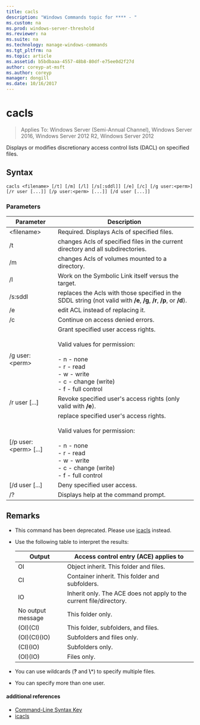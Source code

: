 ```yaml
---
title: cacls
description: "Windows Commands topic for **** - "
ms.custom: na
ms.prod: windows-server-threshold
ms.reviewer: na
ms.suite: na
ms.technology: manage-windows-commands
ms.tgt_pltfrm: na
ms.topic: article
ms.assetid: b5bdbaaa-4557-48b8-80df-e75ee0d2f27d
author: coreyp-at-msft
ms.author: coreyp
manager: dongill
ms.date: 10/16/2017
---
```

# cacls

>Applies To: Windows Server (Semi-Annual Channel), Windows Server 2016, Windows Server 2012 R2, Windows Server 2012

Displays or modifies discretionary access control lists (DACL) on specified files.  
## Syntax  
```  
cacls <filename> [/t] [/m] [/l] [/s[:sddl]] [/e] [/c] [/g user:<perm>] [/r user [...]] [/p user:<perm> [...]] [/d user [...]]  
```  
### Parameters  

|        Parameter        |                                                                                            Description                                                                                             |
|-------------------------|----------------------------------------------------------------------------------------------------------------------------------------------------------------------------------------------------|
|      \<filename\>       |                                                                            Required. Displays Acls of specified files.                                                                             |
|           /t            |                                                          changes Acls of specified files in the current directory and all subdirectories.                                                          |
|           /m            |                                                                          changes Acls of volumes mounted to a directory.                                                                           |
|           /l            |                                                                        Work on the Symbolic Link itself versus the target.                                                                         |
|         /s:sddl         |                                       replaces the Acls with those specified in the SDDL string (not valid with **/e**, **/g**, **/r**, **/p**, or **/d**).                                        |
|           /e            |                                                                                 edit ACL instead of replacing it.                                                                                  |
|           /c            |                                                                                 Continue on access denied errors.                                                                                  |
|    /g user:\<perm\>     |   Grant specified user access rights.<br /><br />Valid values for permission:<br /><br />-   n - none<br />-   r - read<br />-   w - write<br />-   c - change (write)<br />-   f - full control   |
|      /r user [...]      |                                                                  Revoke specified user's access rights (only valid with **/e**).                                                                   |
| [/p user:\<perm\> [...] | replace specified user's access rights.<br /><br />Valid values for permission:<br /><br />-   n - none<br />-   r - read<br />-   w - write<br />-   c - change (write)<br />-   f - full control |
|     [/d user [...]      |                                                                                    Deny specified user access.                                                                                     |
|           /?            |                                                                                Displays help at the command prompt.                                                                                |

## Remarks  
- This command has been deprecated. Please use [icacls](icacls.md) instead.  
- Use the following table to interpret the results:  


  |      Output       |                Access control entry (ACE) applies to                |
  |-------------------|---------------------------------------------------------------------|
  |        OI         |               Object inherit. This folder and files.                |
  |        CI         |           Container inherit. This folder and subfolders.            |
  |        IO         | Inherit only. The ACE does not apply to the current file/directory. |
  | No output message |                          This folder only.                          |
  |     (OI)(CI)      |                 This folder, subfolders, and files.                 |
  |   (OI)(CI)(IO)    |                     Subfolders and files only.                      |
  |     (CI)(IO)      |                          Subfolders only.                           |
  |     (OI)(IO)      |                             Files only.                             |


- You can use wildcards (**?** and **\\***) to specify multiple files.  
- You can specify more than one user.  

#### additional references  
-   [Command-Line Syntax Key](command-line-syntax-key.md)   
-   [icacls](icacls.md)  
